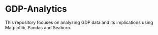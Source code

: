 # GDP-Analytics
This repository focuses on analyzing GDP data and its implications using Matplotlib, Pandas and Seaborn.

